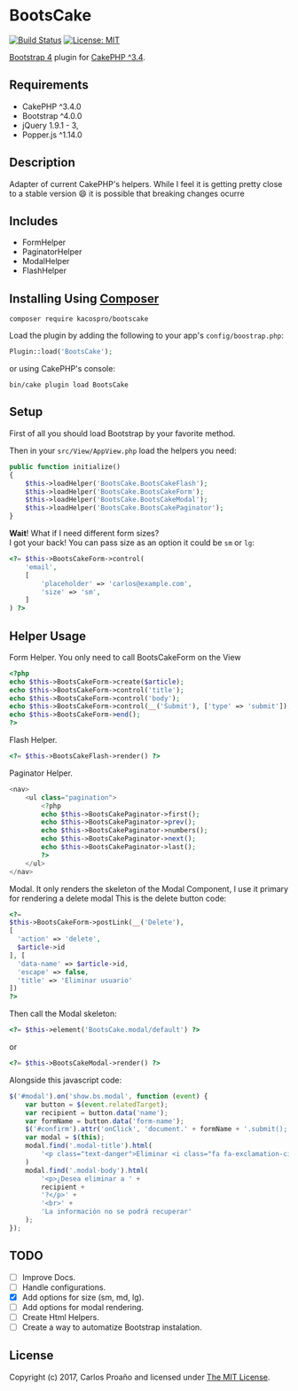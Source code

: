 # BootsCake

[![Build Status](https://travis-ci.org/KacosPro/bootscake.svg?branch=master)](https://travis-ci.org/KacosPro/bootscake)
[![License: MIT](https://img.shields.io/badge/License-MIT-yellow.svg)](https://opensource.org/licenses/MIT)

[Bootstrap 4][twbs4] plugin for [CakePHP ^3.4][cakephp].

## Requirements

* CakePHP ^3.4.0
* Bootstrap ^4.0.0
* jQuery 1.9.1 - 3,
* Popper.js ^1.14.0

## Description

Adapter of current CakePHP's helpers. While I feel it is getting pretty close to a stable version :smile: it is possible that breaking changes ocurre

## Includes

* FormHelper
* PaginatorHelper
* ModalHelper
* FlashHelper

## Installing Using [Composer][composer]

```
composer require kacospro/bootscake
```

Load the plugin by adding the following to your app's `config/boostrap.php`:

```php
Plugin::load('BootsCake');
```

or using CakePHP's console:

```
bin/cake plugin load BootsCake
```

## Setup

First of all you should load Bootstrap by your favorite method.

Then in your `src/View/AppView.php` load the helpers you need:

```php
public function initialize()
{
    $this->loadHelper('BootsCake.BootsCakeFlash');
    $this->loadHelper('BootsCake.BootsCakeForm');
    $this->loadHelper('BootsCake.BootsCakeModal');
    $this->loadHelper('BootsCake.BootsCakePaginator');
}
```

**Wait**! What if I need different form sizes?
<br>
I got your back! You can pass size as an option it could be `sm` or `lg`:

```php
<?= $this->BootsCakeForm->control(
    'email',
    [
        'placeholder' => 'carlos@example.com',
        'size' => 'sm',
    ]
) ?>
```
## Helper Usage

Form Helper. You only need to call BootsCakeForm on the View
```php
<?php
echo $this->BootsCakeForm->create($article);
echo $this->BootsCakeForm->control('title');
echo $this->BootsCakeForm->control('body');
echo $this->BootsCakeForm->control(__('Submit'), ['type' => 'submit']);
echo $this->BootsCakeForm->end();
?>
```
Flash Helper.
```php
<?= $this->BootsCakeFlash->render() ?>
```
Paginator Helper.
```php
<nav>
    <ul class="pagination">
        <?php
        echo $this->BootsCakePaginator->first();
        echo $this->BootsCakePaginator->prev();
        echo $this->BootsCakePaginator->numbers();
        echo $this->BootsCakePaginator->next();
        echo $this->BootsCakePaginator->last();
        ?>
    </ul>
</nav>
```
Modal. It only renders the skeleton of the Modal Component, I use it primary for rendering a delete modal
This is the delete button code:
```php
<?=
$this->BootsCakeForm->postLink(__('Delete'),
[
  'action' => 'delete',
  $article->id
], [
  'data-name' => $article->id,
  'escape' => false,
  'title' => 'Eliminar usuario'
])
?>
```
Then call the Modal skeleton:
```php
<?= $this->element('BootsCake.modal/default') ?>

```
or
```php
<?= $this->BootsCakeModal->render() ?>

```
Alongside this javascript code:
```javascript
$('#modal').on('show.bs.modal', function (event) {
    var button = $(event.relatedTarget);
    var recipient = button.data('name');
    var formName = button.data('form-name');
    $('#confirm').attr('onClick', 'document.' + formName + '.submit();');
    var modal = $(this);
    modal.find('.modal-title').html(
        '<p class="text-danger">Eliminar <i class="fa fa-exclamation-circle" aria-hidden="true"></i></p>'
    )
    modal.find('.modal-body').html(
        '<p>¿Desea eliminar a ' +
        recipient +
        '?</p>' +
        '<br>' +
        'La información no se podrá recuperar'
    );
});

```

## TODO
- [ ] Improve Docs.
- [ ] Handle configurations.
- [x] Add options for size (sm, md, lg).
- [ ] Add options for modal rendering.
- [ ] Create Html Helpers.
- [ ] Create a way to automatize Bootstrap instalation.

## License

Copyright (c) 2017, Carlos Proaño and licensed under [The MIT License][mit].

[cakephp]: https://cakephp.org
[composer]: http://getcomposer.org
[mit]: http://www.opensource.org/licenses/mit-license.php
[twbs4]: https://getbootstrap.com/
